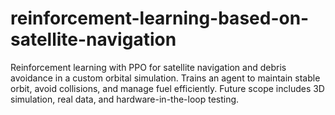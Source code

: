 # reinforcement-learning-based-on-satellite-navigation
Reinforcement learning with PPO for satellite navigation and debris avoidance in a custom orbital simulation. Trains an agent to maintain stable orbit, avoid collisions, and manage fuel efficiently. Future scope includes 3D simulation, real data, and hardware-in-the-loop testing.
